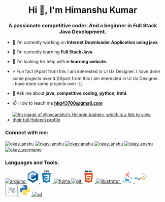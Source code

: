 <h1 align="center">Hi 👋, I'm Himanshu Kumar</h1>
<h3 align="center">A passionate competitive coder. And a beginner in Full Stack Java Development.</h3>

- 🔭 I’m currently working on **Internet Downloader Application using java**

- 🌱 I’m currently learning **Full Stack Java.**

- 🤝 I’m looking for help with **e-learning website.**

- ⚡ Fun fact [Apart from this I am interested in Ui Ux Designer. I have done some projects over it.](Apart from this I am interested in Ui Ux Designer. I have done some projects over it.)

- 💬 Ask me about **java, competitive coding, python, html.**

- 📫 How to reach me **hkg43700@gmail.com**

- [![An image of @nycanshu's Holopin badges, which is a link to view their full Holopin profile](https://holopin.me/nycanshu)](https://holopin.io/@nycanshu)

<h3 align="left">Connect with me:</h3>
<p align="left">
<a href="https://twitter.com/okay_anshu" target="blank"><img align="center" src="https://raw.githubusercontent.com/rahuldkjain/github-profile-readme-generator/master/src/images/icons/Social/twitter.svg" alt="okay_anshu" height="30" width="40" /></a>
<a href="https://linkedin.com/in/okay-anshu" target="blank"><img align="center" src="https://raw.githubusercontent.com/rahuldkjain/github-profile-readme-generator/master/src/images/icons/Social/linked-in-alt.svg" alt="okay-anshu" height="30" width="40" /></a>
<a href="https://instagram.com/okay.anshu" target="blank"><img align="center" src="https://raw.githubusercontent.com/rahuldkjain/github-profile-readme-generator/master/src/images/icons/Social/instagram.svg" alt="okay.anshu" height="30" width="40" /></a>
<a href="https://www.codechef.com/users/okay_anshu" target="blank"><img align="center" src="https://cdn.jsdelivr.net/npm/simple-icons@3.1.0/icons/codechef.svg" alt="okay_anshu" height="30" width="40" /></a>
<a href="https://www.hackerearth.com/okay_anshu" target="blank"><img align="center" src="https://raw.githubusercontent.com/rahuldkjain/github-profile-readme-generator/master/src/images/icons/Social/hackerearth.svg" alt="okay_anshu" height="30" width="40" /></a>
<a href="https://auth.geeksforgeeks.org/user/okay_username" target="blank"><img align="center" src="https://raw.githubusercontent.com/rahuldkjain/github-profile-readme-generator/master/src/images/icons/Social/geeks-for-geeks.svg" alt="okay_username" height="30" width="40" /></a>
</p>

<h3 align="left">Languages and Tools:</h3>
<p align="left"> <a href="https://www.arduino.cc/" target="_blank" rel="noreferrer"> <img src="https://cdn.worldvectorlogo.com/logos/arduino-1.svg" alt="arduino" width="40" height="40"/> </a> <a href="https://www.cprogramming.com/" target="_blank" rel="noreferrer"> <img src="https://raw.githubusercontent.com/devicons/devicon/master/icons/c/c-original.svg" alt="c" width="40" height="40"/> </a> <a href="https://www.w3schools.com/css/" target="_blank" rel="noreferrer"> <img src="https://raw.githubusercontent.com/devicons/devicon/master/icons/css3/css3-original-wordmark.svg" alt="css3" width="40" height="40"/> </a> <a href="https://www.figma.com/" target="_blank" rel="noreferrer"> <img src="https://www.vectorlogo.zone/logos/figma/figma-icon.svg" alt="figma" width="40" height="40"/> </a> <a href="https://git-scm.com/" target="_blank" rel="noreferrer"> <img src="https://www.vectorlogo.zone/logos/git-scm/git-scm-icon.svg" alt="git" width="40" height="40"/> </a> <a href="https://www.w3.org/html/" target="_blank" rel="noreferrer"> <img src="https://raw.githubusercontent.com/devicons/devicon/master/icons/html5/html5-original-wordmark.svg" alt="html5" width="40" height="40"/> </a> <a href="https://www.adobe.com/in/products/illustrator.html" target="_blank" rel="noreferrer"> <img src="https://www.vectorlogo.zone/logos/adobe_illustrator/adobe_illustrator-icon.svg" alt="illustrator" width="40" height="40"/> </a> <a href="https://www.java.com" target="_blank" rel="noreferrer"> <img src="https://raw.githubusercontent.com/devicons/devicon/master/icons/java/java-original.svg" alt="java" width="40" height="40"/> </a> <a href="https://www.mysql.com/" target="_blank" rel="noreferrer"> <img src="https://raw.githubusercontent.com/devicons/devicon/master/icons/mysql/mysql-original-wordmark.svg" alt="mysql" width="40" height="40"/> </a> <a href="https://www.photoshop.com/en" target="_blank" rel="noreferrer"> <img src="https://raw.githubusercontent.com/devicons/devicon/master/icons/photoshop/photoshop-line.svg" alt="photoshop" width="40" height="40"/> </a> <a href="https://www.python.org" target="_blank" rel="noreferrer"> <img src="https://raw.githubusercontent.com/devicons/devicon/master/icons/python/python-original.svg" alt="python" width="40" height="40"/> </a> <a href="https://www.adobe.com/products/xd.html" target="_blank" rel="noreferrer"> <img src="https://cdn.worldvectorlogo.com/logos/adobe-xd.svg" alt="xd" width="40" height="40"/> </a> </p>

